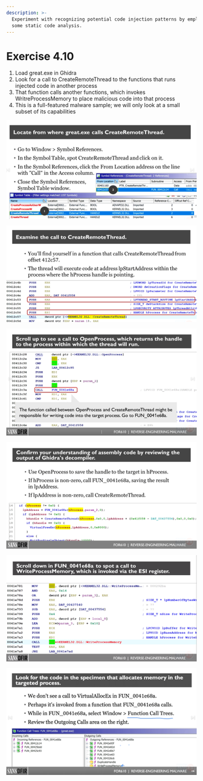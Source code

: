 ```yaml
---
description: >-
  Experiment with recognizing potential code injection patterns by employing
  some static code analysis.
---
```


# Exercise 4.10



1. Load great.exe in Ghidra
2. Look for a call to CreateRemoteThread to the functions that runs injected code in another process
3. That function calls another functions, which invokes WritreProcessMemory to place malicious code into that process
4. This is a full-featured malware sample; we will only look at a small subset of its capabilities



![](<../../../.gitbook/assets/image (2) (1) (1) (1).png>)

![](<../../../.gitbook/assets/image (3) (1) (1) (1).png>)

![](<../../../.gitbook/assets/image (4) (1) (1) (1).png>)

![](<../../../.gitbook/assets/image (5) (1) (1) (1).png>)

![](<../../../.gitbook/assets/image (6) (1) (1).png>)

![](<../../../.gitbook/assets/image (7) (1).png>)

